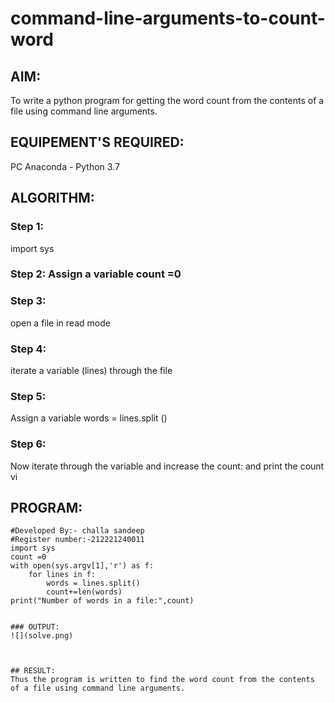 # command-line-arguments-to-count-word
## AIM:
To write a python program for getting the word count from the contents of a file using command line arguments.
## EQUIPEMENT'S REQUIRED: 
PC
Anaconda - Python 3.7
## ALGORITHM: 
### Step 1:
import sys

### Step 2: Assign a variable count =0

 
### Step 3: 
open a file in read mode

### Step 4: 
iterate a variable (lines) through the file

### Step 5: 
Assign a variable words = lines.split ()

### Step 6: 
Now iterate through the variable and increase the count: and print the count vi


## PROGRAM:
~~~
#Developed By:- challa sandeep
#Register number:-212221240011
import sys
count =0
with open(sys.argv[1],'r') as f:
    for lines in f:
        words = lines.split()
        count+=len(words)
print("Number of words in a file:",count)      


### OUTPUT:
![](solve.png)



## RESULT:
Thus the program is written to find the word count from the contents of a file using command line arguments.
